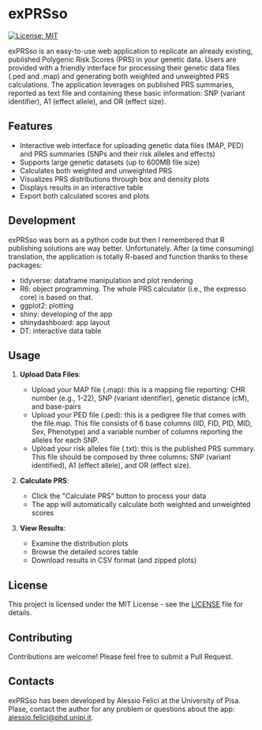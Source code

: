# exPRSso
[![License: MIT](https://img.shields.io/badge/License-MIT-yellow.svg)](https://opensource.org/licenses/MIT)

exPRSso is an easy-to-use web application to replicate an already existing, published Polygenic Risk Scores (PRS) in your genetic data. Users are provided with a friendly interface for processing their genetic data files (.ped and .map) and generating both weighted and unweighted PRS calculations. The application leverages on published PRS summaries, reported as text file and containing these basic information: SNP (variant identifier), A1 (effect allele), and OR (effect size).

## Features
- Interactive web interface for uploading genetic data files (MAP, PED) and PRS summaries (SNPs and their risk alleles and effects)
- Supports large genetic datasets (up to 600MB file size)
- Calculates both weighted and unweighted PRS
- Visualizes PRS distributions through box and density plots
- Displays results in an interactive table
- Export both calculated scores and plots

## Development
exPRSso was born as a python code but then I remembered that R publishing solutions are way better. Unfortunately.
After (a time consuming) translation, the application is totally R-based and function thanks to these packages:
- tidyverse: dataframe manipulation and plot rendering
- R6: object programming. The whole PRS calculator (i.e., the expresso core) is based on that.
- ggplot2: plotting
- shiny: developing of the app
- shinydashboard: app layout
- DT: interactive data table

## Usage
1. **Upload Data Files**:
   - Upload your MAP file (.map): this is a mapping file reporting: CHR number (e.g., 1-22), SNP (variant identifier), genetic distance (cM), and base-pairs
   - Upload your PED file (.ped): this is a pedigree file that comes with the file.map. This file consists of 6 base columns (IID, FID, PID, MID, Sex, Phenotype) and a variable number of columns reporting the alleles for each SNP.
   - Upload your risk alleles file (.txt): this is the published PRS summary. This file should be composed by three columns: SNP (variant identified), A1 (effect allele), and OR (effect size). 

2. **Calculate PRS**:
   - Click the "Calculate PRS" button to process your data
   - The app will automatically calculate both weighted and unweighted scores

3. **View Results**:
   - Examine the distribution plots
   - Browse the detailed scores table
   - Download results in CSV format (and zipped plots)

## License
This project is licensed under the MIT License - see the [LICENSE](LICENSE) file for details.

## Contributing
Contributions are welcome! Please feel free to submit a Pull Request.

## Contacts
exPRSso has been developed by Alessio Felici at the University of Pisa. Plase, contact the author for any problem or questions about the app: alessio.felici@phd.unipi.it.  
